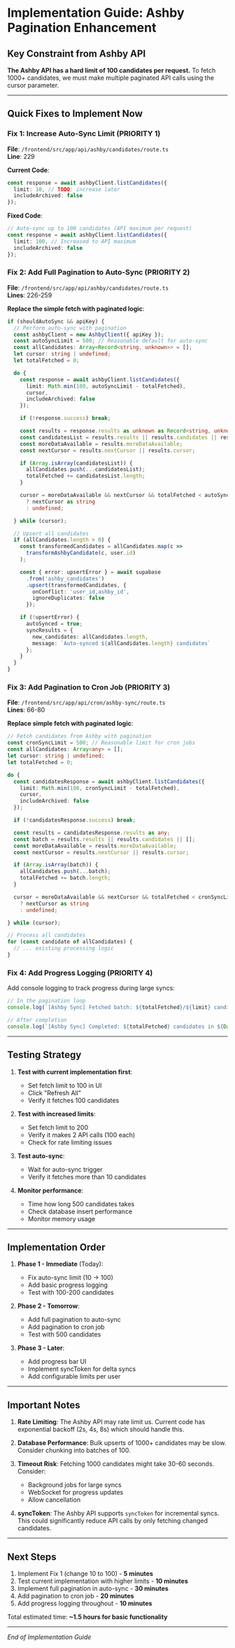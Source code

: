 # Implementation Guide: Ashby Pagination Enhancement

## Key Constraint from Ashby API
**The Ashby API has a hard limit of 100 candidates per request.** To fetch 1000+ candidates, we must make multiple paginated API calls using the cursor parameter.

---

## Quick Fixes to Implement Now

### Fix 1: Increase Auto-Sync Limit (PRIORITY 1)
**File**: `/frontend/src/app/api/ashby/candidates/route.ts`  
**Line**: 229

**Current Code**:
```typescript
const response = await ashbyClient.listCandidates({
  limit: 10, // TODO: increase later
  includeArchived: false
});
```

**Fixed Code**:
```typescript
// Auto-sync up to 100 candidates (API maximum per request)
const response = await ashbyClient.listCandidates({
  limit: 100, // Increased to API maximum
  includeArchived: false
});
```

### Fix 2: Add Full Pagination to Auto-Sync (PRIORITY 2)
**File**: `/frontend/src/app/api/ashby/candidates/route.ts`  
**Lines**: 226-259

**Replace the simple fetch with paginated logic**:
```typescript
if (shouldAutoSync && apiKey) {
  // Perform auto-sync with pagination
  const ashbyClient = new AshbyClient({ apiKey });
  const autoSyncLimit = 500; // Reasonable default for auto-sync
  const allCandidates: Array<Record<string, unknown>> = [];
  let cursor: string | undefined;
  let totalFetched = 0;

  do {
    const response = await ashbyClient.listCandidates({
      limit: Math.min(100, autoSyncLimit - totalFetched),
      cursor,
      includeArchived: false
    });

    if (!response.success) break;

    const results = response.results as unknown as Record<string, unknown>;
    const candidatesList = results.results || results.candidates || results;
    const moreDataAvailable = results.moreDataAvailable;
    const nextCursor = results.nextCursor || results.cursor;

    if (Array.isArray(candidatesList)) {
      allCandidates.push(...candidatesList);
      totalFetched += candidatesList.length;
    }

    cursor = moreDataAvailable && nextCursor && totalFetched < autoSyncLimit 
      ? nextCursor as string 
      : undefined;

  } while (cursor);

  // Upsert all candidates
  if (allCandidates.length > 0) {
    const transformedCandidates = allCandidates.map(c =>
      transformAshbyCandidate(c, user.id)
    );

    const { error: upsertError } = await supabase
      .from('ashby_candidates')
      .upsert(transformedCandidates, {
        onConflict: 'user_id,ashby_id',
        ignoreDuplicates: false
      });

    if (!upsertError) {
      autoSynced = true;
      syncResults = {
        new_candidates: allCandidates.length,
        message: `Auto-synced ${allCandidates.length} candidates`
      };
    }
  }
}
```

### Fix 3: Add Pagination to Cron Job (PRIORITY 3)
**File**: `/frontend/src/app/api/cron/ashby-sync/route.ts`  
**Lines**: 66-80

**Replace simple fetch with paginated logic**:
```typescript
// Fetch candidates from Ashby with pagination
const cronSyncLimit = 500; // Reasonable limit for cron jobs
const allCandidates: Array<any> = [];
let cursor: string | undefined;
let totalFetched = 0;

do {
  const candidatesResponse = await ashbyClient.listCandidates({
    limit: Math.min(100, cronSyncLimit - totalFetched),
    cursor,
    includeArchived: false
  });

  if (!candidatesResponse.success) break;

  const results = candidatesResponse.results as any;
  const batch = results.results || results.candidates || [];
  const moreDataAvailable = results.moreDataAvailable;
  const nextCursor = results.nextCursor || results.cursor;

  if (Array.isArray(batch)) {
    allCandidates.push(...batch);
    totalFetched += batch.length;
  }

  cursor = moreDataAvailable && nextCursor && totalFetched < cronSyncLimit 
    ? nextCursor as string 
    : undefined;

} while (cursor);

// Process all candidates
for (const candidate of allCandidates) {
  // ... existing processing logic
}
```

### Fix 4: Add Progress Logging (PRIORITY 4)
Add console logging to track progress during large syncs:

```typescript
// In the pagination loop
console.log(`[Ashby Sync] Fetched batch: ${totalFetched}/${limit} candidates`);

// After completion
console.log(`[Ashby Sync] Completed: ${totalFetched} candidates in ${Date.now() - startTime}ms`);
```

---

## Testing Strategy

1. **Test with current implementation first**:
   - Set fetch limit to 100 in UI
   - Click "Refresh All"
   - Verify it fetches 100 candidates

2. **Test with increased limits**:
   - Set fetch limit to 200
   - Verify it makes 2 API calls (100 each)
   - Check for rate limiting issues

3. **Test auto-sync**:
   - Wait for auto-sync trigger
   - Verify it fetches more than 10 candidates

4. **Monitor performance**:
   - Time how long 500 candidates takes
   - Check database insert performance
   - Monitor memory usage

---

## Implementation Order

1. **Phase 1 - Immediate** (Today):
   - Fix auto-sync limit (10 → 100)
   - Add basic progress logging
   - Test with 100-200 candidates

2. **Phase 2 - Tomorrow**:
   - Add full pagination to auto-sync
   - Add pagination to cron job
   - Test with 500 candidates

3. **Phase 3 - Later**:
   - Add progress bar UI
   - Implement syncToken for delta syncs
   - Add configurable limits per user

---

## Important Notes

1. **Rate Limiting**: The Ashby API may rate limit us. Current code has exponential backoff (2s, 4s, 8s) which should handle this.

2. **Database Performance**: Bulk upserts of 1000+ candidates may be slow. Consider chunking into batches of 100.

3. **Timeout Risk**: Fetching 1000 candidates might take 30-60 seconds. Consider:
   - Background jobs for large syncs
   - WebSocket for progress updates
   - Allow cancellation

4. **syncToken**: The Ashby API supports `syncToken` for incremental syncs. This could significantly reduce API calls by only fetching changed candidates.

---

## Next Steps

1. Implement Fix 1 (change 10 to 100) - **5 minutes**
2. Test current implementation with higher limits - **10 minutes**
3. Implement full pagination in auto-sync - **30 minutes**
4. Add pagination to cron job - **20 minutes**
5. Add progress logging throughout - **10 minutes**

Total estimated time: **~1.5 hours for basic functionality**

---

*End of Implementation Guide*
